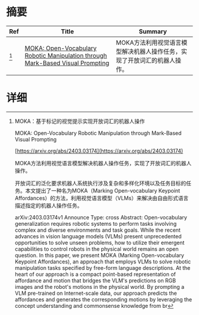 # 摘要

| Ref | Title | Summary |
| --- | --- | --- |
| [^1] | [MOKA: Open-Vocabulary Robotic Manipulation through Mark-Based Visual Prompting](https://arxiv.org/abs/2403.03174) | MOKA方法利用视觉语言模型解决机器人操作任务，实现了开放词汇的机器人操作。 |

# 详细

[^1]: MOKA：基于标记的视觉提示实现开放词汇的机器人操作

    MOKA: Open-Vocabulary Robotic Manipulation through Mark-Based Visual Prompting

    [https://arxiv.org/abs/2403.03174](https://arxiv.org/abs/2403.03174)

    MOKA方法利用视觉语言模型解决机器人操作任务，实现了开放词汇的机器人操作。

    

    开放词汇的泛化要求机器人系统执行涉及复杂和多样化环境以及任务目标的任务。本文提出了一种名为MOKA（Marking Open-vocabulary Keypoint Affordances）的方法，利用视觉语言模型（VLMs）来解决由自由形式语言描述指定的机器人操作任务。

    arXiv:2403.03174v1 Announce Type: cross  Abstract: Open-vocabulary generalization requires robotic systems to perform tasks involving complex and diverse environments and task goals. While the recent advances in vision language models (VLMs) present unprecedented opportunities to solve unseen problems, how to utilize their emergent capabilities to control robots in the physical world remains an open question. In this paper, we present MOKA (Marking Open-vocabulary Keypoint Affordances), an approach that employs VLMs to solve robotic manipulation tasks specified by free-form language descriptions. At the heart of our approach is a compact point-based representation of affordance and motion that bridges the VLM's predictions on RGB images and the robot's motions in the physical world. By prompting a VLM pre-trained on Internet-scale data, our approach predicts the affordances and generates the corresponding motions by leveraging the concept understanding and commonsense knowledge from br
    

